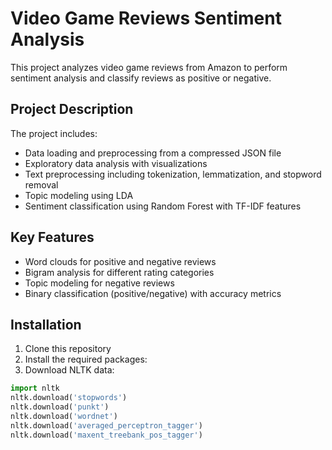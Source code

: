 # Video Game Reviews Sentiment Analysis

This project analyzes video game reviews from Amazon to perform sentiment analysis and classify reviews as positive or negative.

## Project Description

The project includes:
- Data loading and preprocessing from a compressed JSON file
- Exploratory data analysis with visualizations
- Text preprocessing including tokenization, lemmatization, and stopword removal
- Topic modeling using LDA
- Sentiment classification using Random Forest with TF-IDF features

## Key Features

- Word clouds for positive and negative reviews
- Bigram analysis for different rating categories
- Topic modeling for negative reviews
- Binary classification (positive/negative) with accuracy metrics

## Installation

1. Clone this repository
2. Install the required packages:
3. Download NLTK data:
```python
import nltk
nltk.download('stopwords')
nltk.download('punkt')
nltk.download('wordnet')
nltk.download('averaged_perceptron_tagger')
nltk.download('maxent_treebank_pos_tagger')
